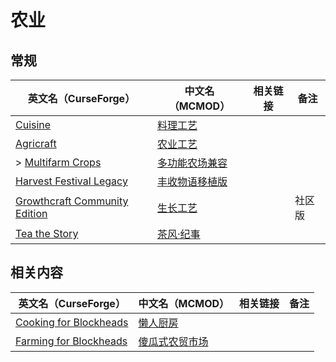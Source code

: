 # 农业

## 常规

| 英文名（CurseForge）                                                                                        | 中文名（MCMOD）                                        | 相关链接 | 备注   |
| ----------------------------------------------------------------------------------------------------------- | ------------------------------------------------------ | -------- | ------ |
| [Cuisine](https://www.curseforge.com/minecraft/mc-mods/cuisine)                                             | [料理工艺](https://www.mcmod.cn/class/1291.html)       |          |        |
| [Agricraft](https://www.curseforge.com/minecraft/mc-mods/agricraft)                                         | [农业工艺](https://www.mcmod.cn/class/514.html)        |          |        |
| > [Multifarm Crops](https://www.curseforge.com/minecraft/mc-mods/multifarm-crops)                           | [多功能农场兼容](https://www.mcmod.cn/class/1258.html) |          |        |
| [Harvest Festival Legacy](https://www.curseforge.com/minecraft/mc-mods/harvest-festival-legacy)             | [丰收物语移植版](https://www.mcmod.cn/class/2139.html) |          |        |
| [Growthcraft Community Edition](https://www.curseforge.com/minecraft/mc-mods/growthcraft-community-edition) | [生长工艺](https://www.mcmod.cn/class/326.html)        |          | 社区版 |
| [Tea the Story](https://www.curseforge.com/minecraft/mc-mods/tea-the-story)                                 | [茶风·纪事](https://www.mcmod.cn/class/557.html)       |          |        |

## 相关内容

| 英文名（CurseForge）                                                                          | 中文名（MCMOD）                                        | 相关链接 | 备注 |
| --------------------------------------------------------------------------------------------- | ------------------------------------------------------ | -------- | ---- |
| [Cooking for Blockheads](https://minecraft.curseforge.com/projects/cooking-for-blockheads)    | [懒人厨房](https://www.mcmod.cn/class/468.html)        |          |      |
| [Farming for Blockheads](https://www.curseforge.com/minecraft/mc-mods/farming-for-blockheads) | [傻瓜式农贸市场](https://www.mcmod.cn/class/2057.html) |          |      |
